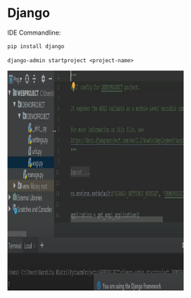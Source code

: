 # Django

IDE Commandline:

    pip install django
    
    django-admin startproject <project-name>

<img src="Images/django1.PNG" width="400" height="500">
